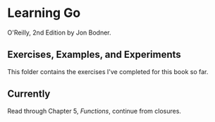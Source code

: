 
# Learning Go

O'Reilly, 2nd Edition by Jon Bodner.


## Exercises, Examples, and Experiments

This folder contains the exercises I've completed for this book so far.


## Currently

Read through Chapter 5, *Functions*, continue from closures.
